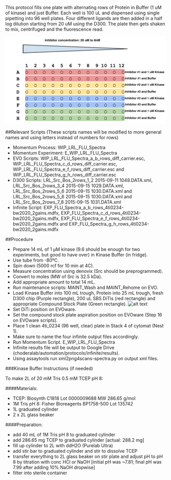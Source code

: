 
This protocol fills one plate with alternating rows of Protein in Buffer (1 uM of kinase) and just Buffer. Each well is 100 uL and dispensed using single pipetting into 96 well plates. Four different ligands are then added in a half log dilution starting from 20 uM using the D300. The plate then gets shaken to mix, centrifuged and the fluorescence read.

![alt text](img/inhibitorsetup.png "Inhibitor_setup.png")

##Relevant Scripts 
(These scripts names will be modified to more general names and using letters instead of numbers for rows)
- Momentum Process: WIP_LRL_FLU_Spectra
- Momentum Experiment: E_WIP_LRL_FLU_Spectra
- EVO Scripts: WIP_LRL_FLU_Spectra_a_b_rows_diff_carrier.esc, WIP_LRL_FLU_Spectra_c_d_rows_diff_carrier.esc, WIP_LRL_FLU_Spectra_e_f_rows_diff_carrier.esc and WIP_LRL_FLU_Spectra_g_h_rows_diff_carrier.esc
- D300 Scripts: LRL_Src_Bos_2rows_1_2 2015-09-11 1048.DATA.xml, LRL_Src_Bos_2rows_3_4 2015-09-15 1029.DATA.xml, LRL_Src_Bos_2rows_5_6 2015-09-15 1030.DATA.xml and LRL_Src_Bos_2rows_5_6 2015-09-15 1030.DATA.xml and LRL_Src_Bos_2rows_7_8 2015-09-15 1031.DATA.xml 
- Infinite Script: EXP_FLU_Spectra_a_b_rows_4ti0234-bw2020_2gains.mdfx, EXP_FLU_Spectra_c_d_rows_4ti0234-bw2020_2gains.mdfx, EXP_FLU_Spectra_e_f_rows_4ti0234-bw2020_2gains.mdfx and EXP_FLU_Spectra_g_h_rows_4ti0234-bw2020_2gains.mdfx

##Procedure
- Prepare 14 mL of 1 µM kinase (9.6 should be enough for two experiments, but good to have over) in Kinase Buffer (in fridge).
- Use tube from -80ºC.
- Spin down (5000 rcf for 10 min at 4C).
- Measure concentration using denovix (Src should be preprogrammed).
- Convert to moles (MW of Src is 32.5 kDa).
- Add appropriate amount to total 14 mL.
- Run maintenance scripts: MAINT_Wash and MAINT_Rehome on EVO.
- Load Kinase Buffer into 100 mL trough, Protein into 25 mL trough, fresh D300 chip (Purple rectangle), 200 uL SBS DiTis (red rectangle) and appropriate Compound Stock Plate (Green rectangle).
![alt text](img/EVO_deck.png "EVO_deck.png")
- Set DiTi position on EVOware.
- Set the compound stock plate aspiration position on EVOware (Step 16 on EVOware scripts). 
- Place 1 clean 4ti_0234 (96 well, clear) plate in Stack 4 of cytomat (Nest 1).
- Make sure to name the four infinite output files accordingly.
- Run Momentum Script. E_WIP_LRL_FLU_Spectra
- Infinite results file will be output to Google Drive (choderalab/automation/protocols/infinite/results).
- Using assaytools run xml2png4scans-spectra.py on output xml files.

###Kinase Buffer Instructions (if needed)

To make 2L of 20 mM Tris 0.5 mM TCEP pH 8:

####Materials:
- TCEP: Biosynth C1818 Lot 0000009688 MW 286.65 g/mol
- 1M Tris pH 8: Fisher Bioreagents BP1758-500 Lot 135742
- 1L graduated cylinder
- 2 x 2L glass beaker

####Preparation:
- add 40 mL of 1M Tris pH 8 to graduated cylinder
- add 286.65 mg TCEP to graduated cylinder [actual: 288.2 mg]
- fill up cylinder to 2L with ddH2O (Purelab Ultra)
- add stir bar to graduated cylinder and stir to dissolve TCEP
- transfer everything to 2L glass beaker on stir plate and adjust pH to pH 8 by titration with conc HCl or NaOH [initial pH was ~7.81; final pH was 7.99 after adding 10% NaOH dropwise]
- filter into sterile container
